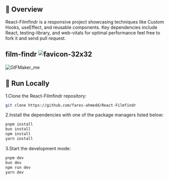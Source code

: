 ## 📌 Overview

React-Filmfindr is a responsive project showcasing techniques like Custom Hooks, useEffect, and reusable components. Key dependencies include React, testing-library, and web-vitals for optimal performance feel free to fork it and send pull request.

## film-findr ![favicon-32x32](https://github.com/fares-ahmedd/React-Filmfindr/assets/110955622/b01d3650-c976-4853-81a0-8fabca020891)

#### 

![GIFMaker_me](https://github.com/fares-ahmedd/React-Filmfindr/assets/110955622/08881049-0309-4728-a83f-d96dca173d9d)

## 🚀 Run Locally

1.Clone the React-Filmfindr repository:

```sh
git clone https://github.com/fares-ahmedd/React-Filmfindr
```

2.Install the dependencies with one of the package managers listed below:

```bash
pnpm install
bun install
npm install
yarn install
```

3.Start the development mode:

```bash
pnpm dev
bun dev
npm run dev
yarn dev
```

